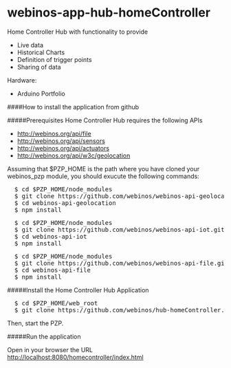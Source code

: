 webinos-app-hub-homeController
==============================

Home Controller Hub with functionality to provide 
- Live data 
- Historical Charts 
- Definition of trigger points 
- Sharing of data 

Hardware: 
- Arduino Portfolio

####How to install the application from github

#####Prerequisites
Home Controller Hub requires the following APIs

* http://webinos.org/api/file
* http://webinos.org/api/sensors
* http://webinos.org/api/actuators
* http://webinos.org/api/w3c/geolocation

Assuming that $PZP_HOME is the path where you have cloned your webinos_pzp module, you should exucute the following commands:

<pre>
  $ cd $PZP_HOME/node_modules
  $ git clone https://github.com/webinos/webinos-api-geolocation.git
  $ cd webinos-api-geolocation
  $ npm install
</pre>

<pre>
  $ cd $PZP_HOME/node_modules
  $ git clone https://github.com/webinos/webinos-api-iot.git
  $ cd webinos-api-iot
  $ npm install
</pre>

<pre>
  $ cd $PZP_HOME/node_modules
  $ git clone https://github.com/webinos/webinos-api-file.git
  $ cd webinos-api-file
  $ npm install
</pre>

#####Install the Home Controller Hub Application
<pre>
  $ cd $PZP_HOME/web_root
  $ git clone https://github.com/webinos/hub-homeController.git homecontroller
</pre>

Then, start the PZP.

#####Run the application

Open in your browser the URL [http://localhost:8080/homecontroller/index.html](http://localhost:8080/homecontroller/index.html)

